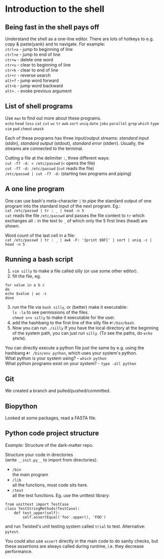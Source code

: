 # Introduction to the shell
## Being fast in the shell pays off
Understand the shell as a one-line editor. There are lots of hotkeys to e.g. copy & paste(yank) and to navigate.
For example:  
`ctrl+a` - jump to beginning of line  
`ctrl+e` - jump to end of line  
`ctr+w` - delete one word  
`ctr+u` - clear to beginning of line  
`ctr+k` - clear to end of line  
`ctr+r` - reverse search  
`alt+f` - jump word forward  
`alt+b` - jump word backward  
`alt+.` - evoke previous argument
## List of shell programs
Use `man` to find out more about these programs.  
`echo`
`head`
`less`
`cat`
`cut`
`wc`
`tr`
`awk`
`sort`
`uniq`
`date`
`jobs`
`parallel`
`grep`
`which`
`type`
`vim`
`pwd`
`chmod`
`umask`

Each of these programs has three input/output streams: _standard input_ (stdin), _standard output_ (stdout), _standard error_ (stderr). Usually, the streams are connected to the terminal.

Cutting a file at the delimiter `:`, three different ways:  
`cut -f7 -d: < /etc/passwd`  (`<` opens the file)  
`cut -f7 -d: /etc/passwd`  (`cut` reads the file)  
`/etc/passwd | cut -f7 -d:` (starting two programs and piping)  

## A one line program
One can use bash's meta-character `|` to _pipe_ the standard output of one program into the standard input of the next program. Eg.:  
`cat /etc/passwd | tr : _ | head -n 5`  
`cat` reads the file `/etc/passwd` and passes the file content to `tr` which exchanges all `:` in the text to `_` of which only the 5 first lines (head) are shown.  

Word count of the last cell in a file:  
`cat /etc/passwd | tr : _ | awk -F: '{print $NF}' | sort | uniq -c | head -n 5`  

## Running a bash script
1. `vim silly` to make a file called silly (or use some other editor).
2. fill the file, eg.
```
for value in a b c
do
echo $value | wc -c
done
```
3. run the file via `bash silly`, or (better) make it executable:  
`ls -la` to see permissions of the files.  
`chmod u+x silly` to make it executable for the user.
4. add the hashbang to the first line of the silly file
`#!/bin/bash`.
5. Now you can run `./silly`
If you have the local directory at the beginning of the system path, you can just run `silly`. (To see the paths, do `echo $PATH`).

You can directly execute a python file just the same by e.g. using the hashbang `#! /bin/env python`, which uses your system's python.  
What python is your system using? - `which python`  
What python programs exist on your system? - `type -all python`

## Git
We created a branch and pulled/pushed/committed.
## Biopython
Looked at some packages, read a FASTA file.
## Python code project structure
_Example:_ Structure of the dark-matter repo.  

Structure your code in directories  
(write `__init.py__` to import from directories).
* `/bin`  
the main program
* `/lib`  
all the functions, most code sits here.
* `/test`  
all the test functions. Eg. use the unittest library:
```
from unittest import TestCase
class TestStringMethods(TestCase):
    def test_upper(self):
        self.assertEqual('foo'.upper(), 'FOO')
```
and run Twisted's unit testing system called `trial` to test. Alternative: `pytest`.
 
You could also use `assert` directly in the main code to do sanity checks, but these assertions are always called during runtime, i.e. they decrease performance.  
